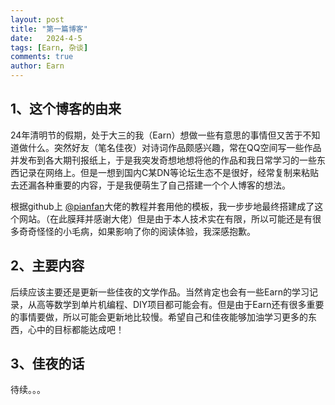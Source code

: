 ```yaml
---
layout: post
title: "第一篇博客"
date:   2024-4-5
tags: [Earn, 杂谈]
comments: true
author: Earn
---
```



## 1、这个博客的由来 
24年清明节的假期，处于大三的我（Earn）想做一些有意思的事情但又苦于不知道做什么。突然好友（笔名佳夜）对诗词作品颇感兴趣，常在QQ空间写一些作品并发布到各大期刊报纸上，于是我突发奇想地想将他的作品和我日常学习的一些东西记录在网络上。但是一想到国内C某DN等论坛生态不是很好，经常复制来粘贴去还漏各种重要的内容，于是我便萌生了自己搭建一个个人博客的想法。  

根据github上 [@pianfan](https://github.com/pianfan)大佬的教程并套用他的模板，我一步步地最终搭建成了这个网站。（在此膜拜并感谢大佬）但是由于本人技术实在有限，所以可能还是有很多奇奇怪怪的小毛病，如果影响了你的阅读体验，我深感抱歉。

## 2、主要内容
后续应该主要还是更新一些佳夜的文学作品。当然肯定也会有一些Earn的学习记录，从高等数学到单片机编程、DIY项目都可能会有。但是由于Earn还有很多重要的事情要做，所以可能会更新地比较慢。希望自己和佳夜能够加油学习更多的东西，心中的目标都能达成吧！

## 3、佳夜的话
待续。。。
